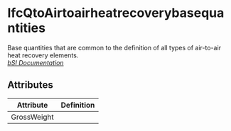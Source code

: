 IfcQtoAirtoairheatrecoverybasequantities
========================================
Base quantities that are common to the definition of all types of air-to-air
heat recovery elements.  
[ _bSI
Documentation_](https://standards.buildingsmart.org/IFC/DEV/IFC4_2/FINAL/HTML/schema/ifchvacdomain/qset/qto_airtoairheatrecoverybasequantities.htm)


Attributes
----------
| Attribute   | Definition   |
|-------------|--------------|
| GrossWeight |              |
